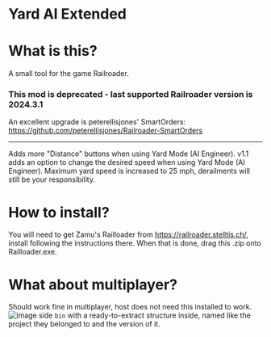 # Yard AI Extended

# What is this?
A small tool for the game Railroader.

### This mod is deprecated - last supported Railroader version is 2024.3.1
An excellent upgrade is peterellisjones' SmartOrders: https://github.com/peterellisjones/Railroader-SmartOrders

----------

Adds more "Distance" buttons when using Yard Mode (AI Engineer).
v1.1 adds an option to change the desired speed when using Yard Mode (AI Engineer).
Maximum yard speed is increased to 25 mph, derailments will still be your responsibility.

# How to install?
You will need to get Zamu's Railloader from https://railroader.stelltis.ch/, install following the instructions there.
When that is done, drag this .zip onto Railloader.exe.

# What about multiplayer?
Should work fine in multiplayer, host does not need this installed to work.
![image](https://github.com/wexp/RR-YardAiExtended/assets/16766593/d52be3f7-109c-4901-97be-dc75e78d6d0c)
side `bin` with a ready-to-extract structure inside, named like the project they belonged to and the version of it.